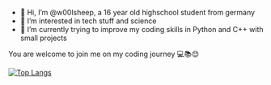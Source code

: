- 👋 Hi, I’m @w00lsheep, a 16 year old highschool student from germany
- 👀 I’m interested in tech stuff and science
- 🌱 I’m currently trying to improve my coding skills in Python and C++ with small projects

You are welcome to join me on my coding journey 💻📚😊


[![Top Langs](https://github-readme-stats.vercel.app/api/top-langs/?username=w00lsheep)](https://github.com/anuraghazra/github-readme-stats)

<!---
w00lsheep/w00lsheep is a ✨ special ✨ repository because its `README.md` (this file) appears on your GitHub profile.
You can click the Preview link to take a look at your changes.
--->
